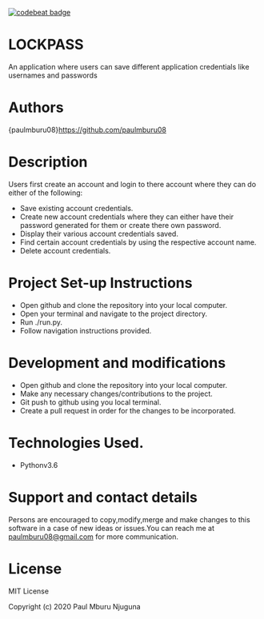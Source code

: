 [![codebeat badge](https://codebeat.co/badges/d2cef83c-fd48-4901-8936-a16c20d8ac33)](https://codebeat.co/projects/github-com-paulmburu08-lockpass-master)
# LOCKPASS
An application where users can save different application credentials like usernames and passwords

# Authors
{paulmburu08}https://github.com/paulmburu08

# Description
Users first create an account and login to there account where they can do either of the following:
- Save existing account credentials.
- Create new account credentials where they can either have their password generated for them or create there own password.
- Display their various account credentials saved.
- Find certain account credentials by using the respective account name.
- Delete account credentials.

# Project Set-up Instructions
- Open github and clone the repository into your local computer.
- Open your terminal and navigate to the project directory.
- Run ./run.py.
- Follow navigation instructions provided.

# Development and modifications
- Open github and clone the repository into your local computer.
- Make any necessary changes/contributions to the project.
- Git push to github using you local terminal.
- Create a pull request in order for the changes to be incorporated.

# Technologies Used.
- Pythonv3.6

# Support and contact details
Persons are encouraged to copy,modify,merge and make changes to this software in a case of new ideas or issues.You can reach me at paulmburu08@gmail.com for more communication.

# License
MIT License

Copyright (c) 2020 Paul Mburu Njuguna
